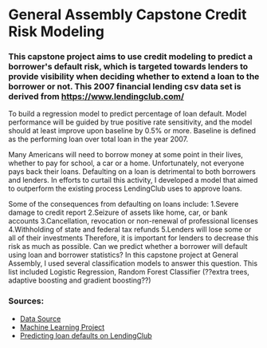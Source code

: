 # General Assembly Capstone Credit Risk Modeling


### This capstone project aims to use credit modeling to predict a borrower's default risk, which is targeted towards lenders to provide visibility when deciding whether to extend a loan to the borrower or not. This 2007 financial lending csv data set is derived from https://www.lendingclub.com/
To build a regression model to predict percentage of loan default. Model performance will be guided by true positive rate sensitivity, and the model should at least improve upon baseline by 0.5% or more. Baseline is defined as the performing loan over total loan in the year 2007.

Many Americans will need to borrow money at some point in their lives, whether to pay for school, a car or a home. Unfortunately, not everyone pays back their loans. Defaulting on a loan is detrimental to both borrowers and lenders. In efforts to curtail this activity, I developed a model that aimed to outperform the existing process LendingClub uses to approve loans.

Some of the consequences from defaulting on loans include:
1.Severe damage to credit report
2.Seizure of assets like home, car, or bank accounts
3.Cancellation, revocation or non-renewal of professional licenses
4.Withholding of state and federal tax refunds
5.Lenders will lose some or all of their investments
Therefore, it is important for lenders to decrease this risk as much as possible.
Can we predict whether a borrower will default using loan and borrower statistics?
In this capstone project at General Assembly, I used several classification models to answer this question. This list included Logistic Regression, Random Forest Classifier (??extra trees, adaptive boosting and gradient boosting??)

### Sources:

- [Data Source](https://www.lendingclub.com/)
- [Machine Learning Project](https://app.dataquest.io/course/machine-learning-project)
- [Predicting loan defaults on LendingClub](https://medium.com/@alex.lau14/predicting-loan-defaults-on-lendingclub-1fed06ac4c61)
